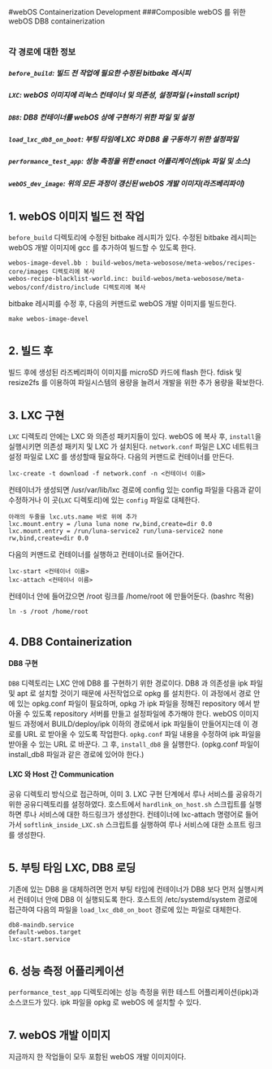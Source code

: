 #webOS Containerization Development
###Composible webOS 를 위한 webOS DB8 containerization
#
#
### 각 경로에 대한 정보
##### `before_build`: 빌드 전 작업에 필요한 수정된 bitbake 레시피
##### `LXC`: webOS 이미지에 리눅스 컨테이너 및 의존성, 설정파일 (+install script)
##### `DB8`: DB8 컨테이너를 webOS 상에 구현하기 위한 파일 및 설정
##### `load_lxc_db8_on_boot`: 부팅 타임에 LXC 와 DB8 을 구동하기 위한 설정파일
##### `performance_test_app`: 성능 측정을 위한 enact 어플리케이션(ipk 파일 및 소스)
##### `webOS_dev_image`: 위의 모든 과정이 갱신된 webOS 개발 이미지(라즈베리파이)
#
#
## 1. webOS 이미지 빌드 전 작업
`before_build` 디렉토리에 수정된 bitbake 레시피가 있다.
수정된 bitbake 레시피는 webOS 개발 이미지에 gcc 를 추가하여 빌드할 수 있도록 한다.
<pre><code>webos-image-devel.bb : build-webos/meta-webosose/meta-webos/recipes-core/images 디렉토리에 복사
webos-recipe-blacklist-world.inc: build-webos/meta-webosose/meta-webos/conf/distro/include 디렉토리에 복사</code></pre>

bitbake 레시피를 수정 후, 다음의 커맨드로 webOS 개발 이미지를 빌드한다. 
<pre><code>make webos-image-devel</code></pre>
#
## 2. 빌드 후
빌드 후에 생성된 라즈베리파이 이미지를 microSD 카드에 flash 한다. fdisk 및 resize2fs 를 이용하여 파일시스템의 용량을 늘려서 개발을 위한 추가 용량을 확보한다.
#
## 3. LXC 구현
`LXC` 디렉토리 안에는 LXC 와 의존성 패키지들이 있다.
webOS 에 복사 후, `install`을 실행시키면 의존성 패키지 및 LXC 가 설치된다.
`network.conf` 파일은 LXC 네트워크 설정 파일로 LXC 를 생성할때 필요하다.
다음의 커맨드로 컨테이너를 만든다.
<pre><code>lxc-create -t download -f network.conf -n <컨테이너 이름></code></pre>

컨테이너가 생성되면 /usr/var/lib/lxc 경로에 config 있는 config 파일을 다음과 같이 수정하거나 이 곳(`LXC` 디렉토리)에 있는 `config` 파일로 대체한다.
<pre><code>아래의 두줄을 lxc.uts.name 바로 위에 추가
lxc.mount.entry = /luna luna none rw,bind,create=dir 0.0
lxc.mount.entry = /run/luna-service2 run/luna-service2 none rw,bind,create=dir 0.0
</code></pre>
다음의 커맨드로 컨테이너를 실행하고 컨테이너로 들어간다.
<pre><code>lxc-start <컨테이너 이름>
lxc-attach <컨테이너 이름></code></pre>
컨테이너 안에 들어갔으면 /root 링크를 /home/root 에 만들어둔다. (bashrc 적용)
<pre><code>ln -s /root /home/root</code></pre>
#
## 4. DB8 Containerization
#### DB8 구현
`DB8` 디렉토리는 LXC 안에 DB8 를 구현하기 위한 경로이다.
DB8 과 의존성을 ipk 파일 및 apt 로 설치할 것이기 때문에 사전작업으로 opkg 를 설치한다.
이 과정에서 경로 안에 있는 opkg.conf 파일이 필요하며, opkg 가 ipk 파일을 정해진 repository 에서 받아올 수 있도록 repository 서버를 만들고 설정파일에 추가해야 한다.
webOS 이미지 빌드 과정에서 BUILD/deploy/ipk 이하의 경로에서 ipk 파일들이 만들어지는데 이 경로를 URL 로 받아올 수 있도록 작업한다.
`opkg.conf` 파일 내용을 수정하여 ipk 파일을 받아올 수 있는 URL 로 바꾼다.
그 후, `install_db8` 을 실행한다. (opkg.conf 파일이 install_db8 파일과 같은 경로에 있어야 한다.)
#### LXC 와 Host 간 Communication
공유 디렉토리 방식으로 접근하며, 이미 3. LXC 구현 단계에서 루나 서비스를 공유하기 위한 공유디렉토리를 설정하였다.
호스트에서 `hardlink_on_host.sh` 스크립트를 실행하면 루나 서비스에 대한 하드링크가 생성한다.
컨테이너에 lxc-attach 명령어로 들어가서 `softlink_inside_LXC.sh` 스크립트를 실행하여 루나 서비스에 대한 소프트 링크를 생성한다.
#
## 5. 부팅 타임 LXC, DB8 로딩
기존에 있는 DB8 을 대체하려면 먼저 부팅 타임에 컨테이너가 DB8 보다 먼저 실행시켜서 컨테이너 안에 DB8 이 실행되도록 한다.
호스트의 /etc/systemd/system 경로에 접근하여 다음의 파일을 `load_lxc_db8_on_boot` 경로에 있는 파일로 대체한다.
<pre><code>db8-maindb.service
default-webos.target
lxc-start.service</code></pre>
#
## 6. 성능 측정 어플리케이션
`performance_test_app` 디렉토리에는 성능 측정을 위한 테스트 어플리케이션(ipk)과 소스코드가 있다.
ipk 파일을 opkg 로 webOS 에 설치할 수 있다.
#
## 7. webOS 개발 이미지
지금까지 한 작업들이 모두 포함된 webOS 개발 이미지이다.

